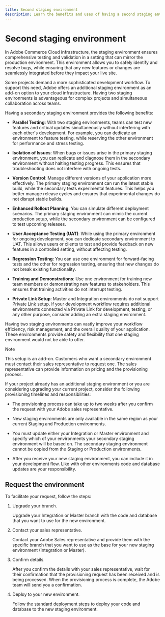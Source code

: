 ```yaml
---
title: Second staging environment
description: Learn the benefits and uses of having a second staging environment for parallel testing, issue isolation, version control, and more.
---
```


# Second staging environment

In Adobe Commerce Cloud infrastructure, the staging environment ensures comprehensive testing and validation in a setting that can mirror the production environment. This environment allows you to safely identify and resolve bugs, while ensuring that any new features or changes are seamlessly integrated before they impact your live site.

Some projects demand a more sophisticated development workflow. To support this need, Adobe offers an additional staging environment as an add-on option to your cloud infrastructure. Having two staging environments is advantageous for complex projects and simultaneous collaboration across teams. 

Having a secondary staging environment provides the following benefits:

- **Parallel Testing**: With two staging environments, teams can test new features and critical updates simultaneously without interfering with each other's development. For example, you can dedicate an environment to feature testing, while reserving the other environment for performance and stress testing.

- **Isolation of Issues**: When bugs or issues arise in the primary staging environment, you can replicate and diagnose them in the secondary environment without halting testing progress. This ensures that troubleshooting does not interfere with ongoing tests.

- **Version Control**: Manage different versions of your application more effectively. The primary staging environment can run the latest stable build, while the secondary tests experimental features. This helps you better manage release cycles and ensures that experimental changes do not disrupt stable builds.

- **Enhanced Rollout Planning**: You can simulate different deployment scenarios. The primary staging environment can mimic the current production setup, while the secondary environment can be configured to test upcoming releases.

- **User Acceptance Testing (UAT)**: While using the primary environment for ongoing development, you can dedicate secondary environment to UAT. This allows users or clients to test and provide feedback on new features in a controlled setting, without affecting testing.

- **Regression Testing**: You can use one environment for forward-facing tests and the other for regression testing, ensuring that new changes do not break existing functionality.

- **Training and Demonstrations**: Use one environment for training new team members or demonstrating new features to stakeholders. This ensures that training activities do not interrupt testing.

- **Private Link Setup**: Master and Integration environments do not support Private Link setup. If your development workflow requires additional environments connected via Private Link for development, testing, or any other purpose, consider adding an extra staging environment.

Having two staging environments can vastly improve your workflow efficiency, risk management, and the overall quality of your application. These environments provide safety and flexibility that one staging environment would not be able to offer.

>[!NOTE]
>
>This setup is an add-on. Customers who want a secondary environment must contact their sales representative to request one. The sales representative can provide information on pricing and the provisioning process.

If your project already has an additional staging environment or you are considering upgrading your current project, consider the following provisioning timelines and responsibilities:

- The provisioning process can take up to two weeks after you confirm the request with your Adobe sales representative.

- New staging environments are only available in the same region as your current Staging and Production environments.

- You must update either your Integration or Master environment and specify which of your environments your secondary staging environment will be based on. The secondary staging environment cannot be copied from the Staging or Production environments.

- After you receive your new staging environment, you can include it in your development flow. Like with other environments code and database updates are your responsibility.

## Request the environment

To facilitate your request, follow the steps:

1. Upgrade your branch.

   Upgrade your Integration or Master branch with the code and database that you want to use for the new environment.

1. Contact your sales representative.

   Contact your Adobe Sales representative and provide them with the specific branch that you want to use as the base for your new staging environment (Integration or Master).

1. Confirm details.

   After you confirm the details with your sales representative, wait for their confirmation that the provisioning request has been received and is being processed. When the provisioning process is complete, the Adobe team will send you a confirmation.

1. Deploy to your new environment.

   Follow the [standard deployment steps](../deploy/staging-production.md) to deploy your code and database to the new staging environment.
